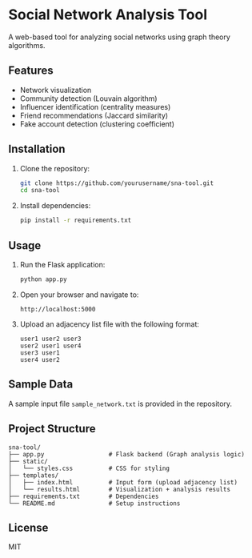 # Social Network Analysis Tool

A web-based tool for analyzing social networks using graph theory algorithms.

## Features

- Network visualization
- Community detection (Louvain algorithm)
- Influencer identification (centrality measures)
- Friend recommendations (Jaccard similarity)
- Fake account detection (clustering coefficient)

## Installation

1. Clone the repository:
   ```bash
   git clone https://github.com/yourusername/sna-tool.git
   cd sna-tool
   ```

2. Install dependencies:
   ```bash
   pip install -r requirements.txt
   ```

## Usage

1. Run the Flask application:
   ```bash
   python app.py
   ```

2. Open your browser and navigate to:
   ```
   http://localhost:5000
   ```

3. Upload an adjacency list file with the following format:
   ```
   user1 user2 user3
   user2 user1 user4
   user3 user1
   user4 user2
   ```

## Sample Data

A sample input file `sample_network.txt` is provided in the repository.

## Project Structure

```
sna-tool/
├── app.py                  # Flask backend (Graph analysis logic)
├── static/
│   └── styles.css          # CSS for styling
├── templates/
│   ├── index.html          # Input form (upload adjacency list)
│   └── results.html        # Visualization + analysis results
├── requirements.txt        # Dependencies
└── README.md               # Setup instructions
```

## License

MIT
